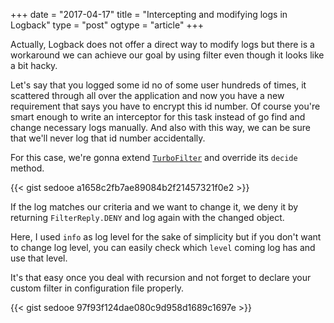 +++
date = "2017-04-17"
title = "Intercepting and modifying logs in Logback"
type = "post"
ogtype = "article"
+++

Actually, Logback does not offer a direct way to modify logs but there is a workaround we can achieve our goal by using filter even though it looks like a bit hacky.

Let's say that you logged some id no of some user hundreds of times, it scattered through all over the application and now you have a new requirement that says you have to encrypt this id number. Of course you're smart enough to write an interceptor for this task instead of go find and change necessary logs manually. And also with this way, we can be sure that we'll never log that id number accidentally.

For this case, we're gonna extend [`TurboFilter`](https://logback.qos.ch/apidocs/ch/qos/logback/classic/turbo/TurboFilter.html) and override its `decide` method.

{{< gist sedooe a1658c2fb7ae89084b2f21457321f0e2 >}}

If the log matches our criteria and we want to change it, we deny it by returning `FilterReply.DENY` and log again with the changed object.

Here, I used `info` as log level for the sake of simplicity but if you don't want to change log level, you can easily check which `level` coming log has and use that level.

It's that easy once you deal with recursion and not forget to declare your custom filter in configuration file properly.

{{< gist sedooe 97f93f124dae080c9d958d1689c1697e >}}
